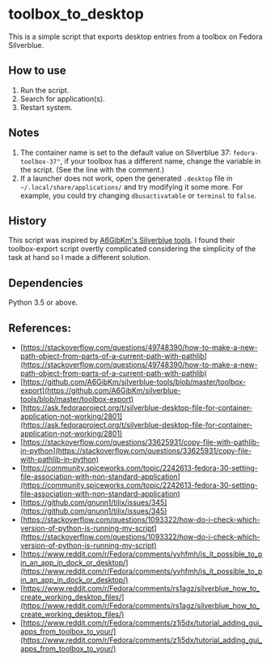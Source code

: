 # toolbox_to_desktop

This is a simple script that exports desktop entries from a toolbox on Fedora Silverblue.

## How to use

1. Run the script.
2. Search for application(s).
3. Restart system.

## Notes

1. The container name is set to the default value on Silverblue 37: `fedora-toolbox-37"`, if your toolbox has a different name, change the variable in the script. (See the line with the comment.)
2. If a launcher does not work, open the generated `.desktop` file in `~/.local/share/applications/` and try modifying it some more. For example, you could try changing `dbusactivatable` or `terminal` to `false`.

## History

This script was inspired by [A6GibKm's Silverblue tools](https://github.com/A6GibKm/silverblue-tools). I found their toolbox-export script overtly complicated considering the simplicity of the task at hand so I made a different solution.

## Dependencies

Python 3.5 or above.

## References:

- [https://stackoverflow.com/questions/49748390/how-to-make-a-new-path-object-from-parts-of-a-current-path-with-pathlib](https://stackoverflow.com/questions/49748390/how-to-make-a-new-path-object-from-parts-of-a-current-path-with-pathlib)
- [https://github.com/A6GibKm/silverblue-tools/blob/master/toolbox-export](https://github.com/A6GibKm/silverblue-tools/blob/master/toolbox-export)
- [https://ask.fedoraproject.org/t/silverblue-desktop-file-for-container-application-not-working/2801](https://ask.fedoraproject.org/t/silverblue-desktop-file-for-container-application-not-working/2801)
- [https://stackoverflow.com/questions/33625931/copy-file-with-pathlib-in-python](https://stackoverflow.com/questions/33625931/copy-file-with-pathlib-in-python)
- [https://community.spiceworks.com/topic/2242613-fedora-30-setting-file-association-with-non-standard-application](https://community.spiceworks.com/topic/2242613-fedora-30-setting-file-association-with-non-standard-application)
- [https://github.com/gnunn1/tilix/issues/345](https://github.com/gnunn1/tilix/issues/345)
- [https://stackoverflow.com/questions/1093322/how-do-i-check-which-version-of-python-is-running-my-script](https://stackoverflow.com/questions/1093322/how-do-i-check-which-version-of-python-is-running-my-script)
- [https://www.reddit.com/r/Fedora/comments/yvhfmh/is_it_possible_to_pin_an_app_in_dock_or_desktop/](https://www.reddit.com/r/Fedora/comments/yvhfmh/is_it_possible_to_pin_an_app_in_dock_or_desktop/)
- [https://www.reddit.com/r/Fedora/comments/rs1agz/silverblue_how_to_create_working_desktop_files/](https://www.reddit.com/r/Fedora/comments/rs1agz/silverblue_how_to_create_working_desktop_files/)
- [https://www.reddit.com/r/Fedora/comments/z1j5dx/tutorial_adding_gui_apps_from_toolbox_to_your/](https://www.reddit.com/r/Fedora/comments/z1j5dx/tutorial_adding_gui_apps_from_toolbox_to_your/)
